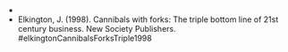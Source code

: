 -
- Elkington, J. (1998). Cannibals with forks: The triple bottom line of 21st century business. New Society Publishers. #elkingtonCannibalsForksTriple1998